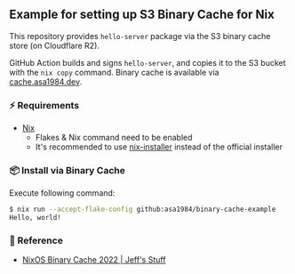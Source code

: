 ## Example for setting up S3 Binary Cache for Nix

This repository provides `hello-server` package via the S3 binary cache store (on Cloudflare R2).

GitHub Action builds and signs `hello-server`, and copies it to the S3 bucket with the `nix copy` command. Binary cache is available via [cache.asa1984.dev](https://cache.asa1984.dev).

### :zap: Requirements

- [Nix](https://nixos.org)
  - Flakes & Nix command need to be enabled
  - It's recommended to use [nix-installer](https://github.com/DeterminateSystems/nix-installer) instead of the official installer

### :package: Install via Binary Cache

Execute following command:

```bash
$ nix run --accept-flake-config github:asa1984/binary-cache-example
Hello, world!
```

### :book: Reference

- [NixOS Binary Cache 2022 | Jeff's Stuff](https://jcollie.github.io/nixos/2022/04/27/nixos-binary-cache-2022.html)
